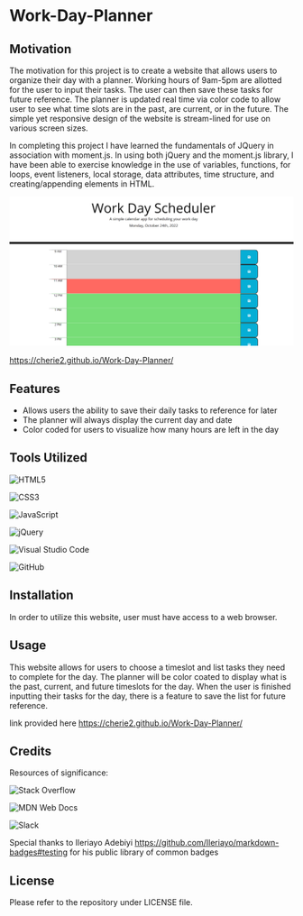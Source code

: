 # Work-Day-Planner

## Motivation
The motivation for this project is to create a website that allows users to organize their day with a planner. Working hours of 9am-5pm are allotted for the user to input their tasks. The user can then save these tasks for future reference. The planner is updated real time via color code to allow user to see what time slots are in the past, are current, or in the future. The simple yet responsive design of the website is stream-lined for use on various screen sizes.

In completing this project I have learned the fundamentals of JQuery in association with moment.js. In using both jQuery and the moment.js library, I have been able to exercise knowledge in the use of variables, functions, for loops, event listeners, local storage, data attributes, time structure, and creating/appending elements in HTML.

![Work-Day-Planner](/assets/planner.png)

https://cherie2.github.io/Work-Day-Planner/

## Features
  
  * Allows users the ability to save their daily tasks to reference for later
  * The planner will always display the current day and date 
  * Color coded for users to visualize how many hours are left in the day
  
## Tools Utilized

![HTML5](https://img.shields.io/badge/html5-%23E34F26.svg?style=for-the-badge&logo=html5&logoColor=white)

![CSS3](https://img.shields.io/badge/css3-%231572B6.svg?style=for-the-badge&logo=css3&logoColor=white)

![JavaScript](https://img.shields.io/badge/javascript-%23323330.svg?style=for-the-badge&logo=javascript&logoColor=%23F7DF1E)

![jQuery](https://img.shields.io/badge/jquery-%230769AD.svg?style=for-the-badge&logo=jquery&logoColor=white)

![Visual Studio Code](https://img.shields.io/badge/Visual%20Studio%20Code-0078d7.svg?style=for-the-badge&logo=visual-studio-code&logoColor=white)

![GitHub](https://img.shields.io/badge/github-%23121011.svg?style=for-the-badge&logo=github&logoColor=white)

## Installation

In order to utilize this website, user must have access to a web browser.

## Usage

This website allows for users to choose a timeslot and list tasks they need to complete for the day. The planner will be color coated to display what is the past, current, and future timeslots for the day. When the user is finished inputting their tasks for the day, there is a feature to save the list for future reference.

link provided here https://cherie2.github.io/Work-Day-Planner/

## Credits

Resources of significance:

![Stack Overflow](https://img.shields.io/badge/-Stackoverflow-FE7A16?style=for-the-badge&logo=stack-overflow&logoColor=white)

![MDN Web Docs](https://img.shields.io/badge/MDN_Web_Docs-black?style=for-the-badge&logo=mdnwebdocs&logoColor=white)

![Slack](https://img.shields.io/badge/Slack-4A154B?style=for-the-badge&logo=slack&logoColor=white)

Special thanks to Ileriayo Adebiyi https://github.com/Ileriayo/markdown-badges#testing for his public library of common badges

## License

Please refer to the repository under LICENSE file.
